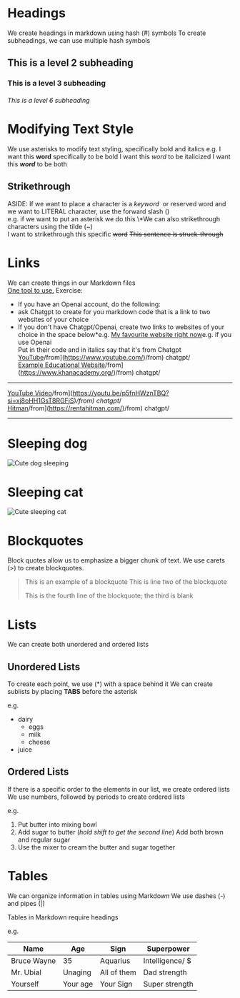 # Headings
We create headings in markdown using hash (#) symbols
To create subheadings, we can use multiple hash symbols

## This is a level 2 subheading

### This is a level 3 subheading

###### This is a level 6 subheading

# Modifying Text Style
We use asterisks to modify text styling, specifically bold and italics
e.g.
I want this **word** specifically to be bold
I want this *word* to be italicized 
I want this ***word*** to be both

## Strikethrough
ASIDE: If we want to place a character is a *keyword*  or reserved word and we want to LITERAL character, use the forward slash (\)  
e.g. if we want to put an asterisk we do this \\\*We can also strikethrough characters using the tilde (~)  
I want to strikethrough this specific ~~word~~
~~This sentence is struck-through~~

# Links  
We can create things in our Markdown files  
[One tool to use.]([https://chat.openai.com](https://chat.openai.com/))  
Exercise:  
* If you have an Openai account, do the following:  
* ask Chatgpt to create for you markdown code that is a link to two websites of your choice  
* If you don't have Chatgpt/Openai, create two links to websites of your choice in the space below*e.g. [My favourite website right now]()e.g. if you use Openai  
Put in their code and in italics say that it's from Chatgpt  
[YouTube]([https://www.youtube.com/)/from](https://www.youtube.com/)/from) chatgpt/  
[Example Educational Website]([https://www.khanacademy.org/)/from](https://www.khanacademy.org/)/from) chatgpt/
________________________________________________________________________
[YouTube Video](https://youtu.be/p5fnHWznTBQ?si=xj8oHH1GsT8RGFjS/)/from](https://youtu.be/p5fnHWznTBQ?si=xj8oHH1GsT8RGFjS)*/from) chatgpt*/  
[Hitman](https://rentahitman.com/)/from](https://rentahitman.com/)/from) chatgpt/
________________________________________________________________________
# Sleeping dog
![Cute dog sleeping](https://i.imgur.com/FHwKG.jpg)

# Sleeping cat
![Cute sleeping cat](https://soranews24.com/wp-content/uploads/sites/3/2021/09/Cute-Cat-Japan-coronavirus-vaccine-side-effect-pfizer-moderns-reaction-photo-top.jpg)

# Blockquotes
Block quotes allow us to emphasize a bigger chunk of text. We use carets (>) to create blockquotes. 

>This is an example of a blockquote
>This is line two of the blockquote
> 
>This is the fourth line of the blockquote; the third is blank

# Lists
We can create both unordered and ordered lists
## Unordered Lists
To create each point, we use (\*) with a space behind it
We can create sublists by placing **TABS** before the asterisk

e.g.
* dairy
	* eggs
	* milk
	* cheese
* juice

## Ordered Lists
If there is a specific order to the elements in our list,
we create ordered lists
We use numbers, followed by periods to create ordered lists

e.g.
1. Put butter into mixing bowl
2. Add sugar to butter (*hold shift to get the second line*)
   Add both brown and regular sugar
3. Use the mixer to cream the butter and sugar together

# Tables
We can organize information in tables using Markdown
We use dashes (-) and pipes (|)

Tables in Markdown require headings

e.g.

| Name        | Age        | Sign        | Superpower      |
| ---         | ---        | ---         | ---             |
| Bruce Wayne | 35         | Aquarius    | Intelligence/ $ |
| Mr. Ubial   | Unaging    | All of them | Dad strength    |
| Yourself    | Your age   | Your Sign   | Super strength  |
